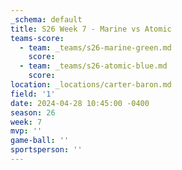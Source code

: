 ```yaml
---
_schema: default
title: S26 Week 7 - Marine vs Atomic
teams-score:
  - team: _teams/s26-marine-green.md
    score:
  - team: _teams/s26-atomic-blue.md
    score:
location: _locations/carter-baron.md
field: '1'
date: 2024-04-28 10:45:00 -0400
season: 26
week: 7
mvp: ''
game-ball: ''
sportsperson: ''
---
```

